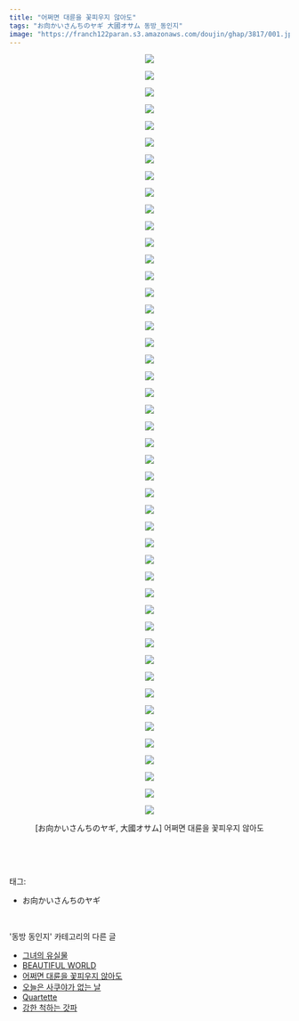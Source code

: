 ```yaml
---
title: "어쩌면 대륜을 꽃피우지 않아도"
tags: "お向かいさんちのヤギ 大國オサム 동방_동인지"
image: "https://franch122paran.s3.amazonaws.com/doujin/ghap/3817/001.jpg"
---
```

<div class="article">
<p style="text-align: center; clear: none; float: none;"><img src="{{ site.imgserver7 }}/ghap/3817/001.jpg"/></p>
<p style="text-align: center; clear: none; float: none;"><img src="{{ site.imgserver7 }}/ghap/3817/002.jpg"/></p>
<p style="text-align: center; clear: none; float: none;"><img src="{{ site.imgserver7 }}/ghap/3817/003.jpg"/></p>
<p style="text-align: center; clear: none; float: none;"><img src="{{ site.imgserver7 }}/ghap/3817/004.jpg"/></p>
<p style="text-align: center; clear: none; float: none;"><img src="{{ site.imgserver7 }}/ghap/3817/005.jpg"/></p>
<p style="text-align: center; clear: none; float: none;"><img src="{{ site.imgserver7 }}/ghap/3817/006.jpg"/></p>
<p style="text-align: center; clear: none; float: none;"><img src="{{ site.imgserver7 }}/ghap/3817/007.jpg"/></p>
<p style="text-align: center; clear: none; float: none;"><img src="{{ site.imgserver7 }}/ghap/3817/008.jpg"/></p>
<p style="text-align: center; clear: none; float: none;"><img src="{{ site.imgserver7 }}/ghap/3817/009.jpg"/></p>
<p style="text-align: center; clear: none; float: none;"><img src="{{ site.imgserver7 }}/ghap/3817/010.jpg"/></p>
<p style="text-align: center; clear: none; float: none;"><img src="{{ site.imgserver7 }}/ghap/3817/011.jpg"/></p>
<p style="text-align: center; clear: none; float: none;"><img src="{{ site.imgserver7 }}/ghap/3817/012.jpg"/></p>
<p style="text-align: center; clear: none; float: none;"><img src="{{ site.imgserver7 }}/ghap/3817/013.jpg"/></p>
<p style="text-align: center; clear: none; float: none;"><img src="{{ site.imgserver7 }}/ghap/3817/014.jpg"/></p>
<p style="text-align: center; clear: none; float: none;"><img src="{{ site.imgserver7 }}/ghap/3817/015.jpg"/></p>
<p style="text-align: center; clear: none; float: none;"><img src="{{ site.imgserver7 }}/ghap/3817/016.jpg"/></p>
<p style="text-align: center; clear: none; float: none;"><img src="{{ site.imgserver7 }}/ghap/3817/017.jpg"/></p>
<p style="text-align: center; clear: none; float: none;"><img src="{{ site.imgserver7 }}/ghap/3817/018.jpg"/></p>
<p style="text-align: center; clear: none; float: none;"><img src="{{ site.imgserver7 }}/ghap/3817/019.jpg"/></p>
<p style="text-align: center; clear: none; float: none;"><img src="{{ site.imgserver7 }}/ghap/3817/020.jpg"/></p>
<p style="text-align: center; clear: none; float: none;"><img src="{{ site.imgserver7 }}/ghap/3817/021.jpg"/></p>
<p style="text-align: center; clear: none; float: none;"><img src="{{ site.imgserver7 }}/ghap/3817/022.jpg"/></p>
<p style="text-align: center; clear: none; float: none;"><img src="{{ site.imgserver7 }}/ghap/3817/023.jpg"/></p>
<p style="text-align: center; clear: none; float: none;"><img src="{{ site.imgserver7 }}/ghap/3817/024.jpg"/></p>
<p style="text-align: center; clear: none; float: none;"><img src="{{ site.imgserver7 }}/ghap/3817/025.jpg"/></p>
<p style="text-align: center; clear: none; float: none;"><img src="{{ site.imgserver7 }}/ghap/3817/026.jpg"/></p>
<p style="text-align: center; clear: none; float: none;"><img src="{{ site.imgserver7 }}/ghap/3817/027.jpg"/></p>
<p style="text-align: center; clear: none; float: none;"><img src="{{ site.imgserver7 }}/ghap/3817/028.jpg"/></p>
<p style="text-align: center; clear: none; float: none;"><img src="{{ site.imgserver7 }}/ghap/3817/029.jpg"/></p>
<p style="text-align: center; clear: none; float: none;"><img src="{{ site.imgserver7 }}/ghap/3817/030.jpg"/></p>
<p style="text-align: center; clear: none; float: none;"><img src="{{ site.imgserver7 }}/ghap/3817/031.jpg"/></p>
<p style="text-align: center; clear: none; float: none;"><img src="{{ site.imgserver7 }}/ghap/3817/032.jpg"/></p>
<p style="text-align: center; clear: none; float: none;"><img src="{{ site.imgserver7 }}/ghap/3817/033.jpg"/></p>
<p style="text-align: center; clear: none; float: none;"><img src="{{ site.imgserver7 }}/ghap/3817/034.jpg"/></p>
<p style="text-align: center; clear: none; float: none;"><img src="{{ site.imgserver7 }}/ghap/3817/035.jpg"/></p>
<p style="text-align: center; clear: none; float: none;"><img src="{{ site.imgserver7 }}/ghap/3817/036.jpg"/></p>
<p style="text-align: center; clear: none; float: none;"><img src="{{ site.imgserver7 }}/ghap/3817/037.jpg"/></p>
<p style="text-align: center; clear: none; float: none;"><img src="{{ site.imgserver7 }}/ghap/3817/038.jpg"/></p>
<p style="text-align: center; clear: none; float: none;"><img src="{{ site.imgserver7 }}/ghap/3817/039.jpg"/></p>
<p style="text-align: center; clear: none; float: none;"><img src="{{ site.imgserver7 }}/ghap/3817/040.jpg"/></p>
<p style="text-align: center; clear: none; float: none;"><img src="{{ site.imgserver7 }}/ghap/3817/041.jpg"/></p>
<p style="text-align: center; clear: none; float: none;"><img src="{{ site.imgserver7 }}/ghap/3817/042.jpg"/></p>
<p style="text-align: center; clear: none; float: none;"><img src="{{ site.imgserver7 }}/ghap/3817/043.jpg"/></p>
<p style="text-align: center; clear: none; float: none;"><img src="{{ site.imgserver7 }}/ghap/3817/044.jpg"/></p>
<p style="text-align: center; clear: none; float: none;"><img src="{{ site.imgserver7 }}/ghap/3817/045.jpg"/></p>
<p style="text-align: center; clear: none; float: none;"><img src="{{ site.imgserver7 }}/ghap/3817/046.jpg"/></p>
<p style="text-align: center; clear: none; float: none;">[お向かいさんちのヤギ, 大國オサム] 어쩌면 대륜을 꽃피우지 않아도</p>
<p><br/></p>
</div><br/>
<div class="tagTrail">
<p>태그: </p>
<ul>
<li>お向かいさんちのヤギ</li>
</ul>
</div><br/>
<div class="another">
<p>'동방 동인지' 카테고리의 다른 글</p>
<ul>
<li><a href="/ghap_3821">그녀의 유실물</a></li>
<li><a href="/ghap_3820">BEAUTIFUL WORLD</a></li>
<li><a href="/ghap_3817">어쩌면 대륜을 꽃피우지 않아도</a></li>
<li><a href="/ghap_3812">오늘은 사쿠야가 없는 날</a></li>
<li><a href="/ghap_3811">Quartette</a></li>
<li><a href="/ghap_3809">강한 척하는 갓파</a></li>
</ul>
</div><br/>
<div class="cb_module cb_fluid">
<div class="cb_wrt cb_profile">
</div><!-- commentList close -->
</div><br/>
